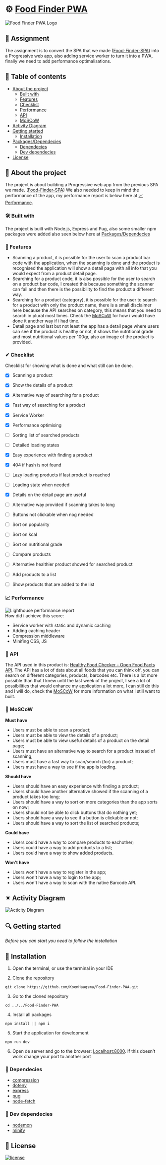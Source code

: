 
# ⚙ [Food Finder PWA](https://healthyfoodfinderpwa.herokuapp.com/)
![Food Finder PWA Logo](./readme-images/Logo.png)

## 📂 Assignment
The assignment is to convert the SPA that we made ([Food-Finder-SPA](https://github.com/KoenHaagsma/Food-Finder-SPA)) into a Progressive web app, also adding service worker to turn it into a PWA, finally we need to add performance optimalisations.

## 🧾 Table of contents
-   [About the project](##About-the-project)
      * [Built with](###Built-with)
      * [Features](###Features)
      * [Checklist](###Checklist)
      * [Performance](###Performance)
      * [API](###API)
      * [MoSCoW](###MoSCoW)
-   [Activity Diagram](##Activity-Diagram)
-   [Getting started](##Getting-started)
      * [Installation](##Installation)
-   [Packages/Dependecies](##Packages/dependecies)
      * [Dependecies](##Dependecies)
      * [Dev dependecies](##Dev-dependecies)
-   [License](##License)

## 📖 About the project
The project is about building a Progressive web app from the previous SPA we made. ([Food-Finder-SPA](https://github.com/KoenHaagsma/Food-Finder-SPA)) We also needed to keep in mind the performance of the app, my performance report is below here at [📈 Performance](###Performance).

### 🛠 Built with
The project is built with Node.js, Express and Pug, also some smaller npm packages were added also seen below here at [Packages/Dependecies](##Packages/dependecies)

### 🌟 Features
- Scanning a product, it is possible for the user to scan a product bar code with the application, when the scanning is done and the product is recognised the application will show a detail paga with all info that you would expect from a product detail page.
- Searching for a product code, it is also possible for the user to search on a product bar code, I created this because something the scanner can fail and then there is the possibility to find the product a different way.
- Searching for a product (category), it is possible for the user to search for a product with only the product name, there is a small disclaimer here because the API searches on category, this means that you need to search in plural most times. Check the [MoSCoW](###MoSCoW) for how i would have done it another way if i had time.
- Detail page and last but not least the app has a detail page where users can see if the product is healthy or not, it shows the nutritional grade and most nutritional values per 100gr, also an image of the product is provided.

### ✔ Checklist
Checklist for showing what is done and what still can be done.<br>
- [x] Scanning a product
- [x] Show the details of a product
- [x] Alternative way of searching for a product
- [x] Fast way of searching for a product
- [x] Service Worker
- [x] Performance optimising
- [ ] Sorting list of searched products
- [ ] Detailed loading states
- [x] Easy experience with finding a product
- [x] 404 if hash is not found
- [ ] Lazy loading products if last product is reached
- [ ] Loading state when needed
- [x] Details on the detail page are useful
- [ ] Alternative way provided if scanning takes to long
- [ ] Buttons not clickable when nog needed
- [ ] Sort on popularity
- [ ] Sort on kcal
- [ ] Sort on nutritional grade
- [ ] Compare products
- [ ] Alternative healthier product showed for searched product
- [ ] Add products to a list
- [ ] Show products that are added to the list


### 📈 Performance
![Lighthouse performance report](./readme-images/lighthouse_performance.PNG)<br>
How did i achieve this score:
- Service worker with static and dynamic caching
- Adding caching header
- Compression middleware
- Minifing CSS, JS

### 🔁 API
The API used in this product is: [Healthy Food Checker - Open Food Facts API](https://world.openfoodfacts.org/files/api-documentation.html). The API has a lot of data about all foods that you can think off, you can search on different categories, products, barcodes etc.
There is a lot more possible than that I knew until the last week of the project, I see a lot of possibilities that would enhance my application a lot more, I can still do this and I will do, check the [MoSCoW](###MoSCoW) for more information on what I still want to built.


### 🙌 MoSCoW
**Must have**
- Users must be able to scan a product;
- Users must be able to view the details of a product;
- Users must be able to view useful details of a product on the detail page;
- Users must have an alternative way to search for a product instead of scanning;
- Users must have a fast way to scan/search (for) a product;
- Users must have a way to see if the app is loading.

**Should have**
- Users should have an easy experience with finding a product;
- Users should have another alternative showed if the scanning of a product takes too long;
- Users should have a way to sort on more categories than the app sorts on now;
- Users should not be able to click buttons that do nothing yet;
- Users should have a way to see if a button is clickable or not;
- Users should have a way to sort the list of searched products;

**Could have**
- Users could have a way to compare products to eachother;
- Users could have a way to add products to a list;
- Users could have a way to show added products.

**Won't have**
- Users won't have a way to register in the app;
- Users won't have a way to login to the app;
- Users won't have a way to scan with the native Barcode API.

## ✴ Activity Diagram
![Acticity Diagram](./readme-images/activity_diagram.png)

## 🔍 Getting started
*Before you can start you need to follow the installation*

## 🔨 Installation
1. Open the terminal, or use the terminal in your IDE

2. Clone the repository
```
git clone https://github.com/KoenHaagsma/Food-Finder-PWA.git
```
3. Go to the cloned repository
```
cd ../../Food-Finder-PWA
```
4. Install all packages
```
npm install || npm i
```
5. Start the application for development
```
npm run dev
```
6. Open de server and go to the browser: [Localhost:8000](http://localhost:8000/). If this doesn't work change your port to another port

### 🧱 Dependecies
- [compression](https://www.npmjs.com/package/compression)
- [dotenv](https://www.npmjs.com/package/dotenv)
- [express](https://www.npmjs.com/package/express)
- [pug](https://www.npmjs.com/package/pug)
- [node-fetch](https://www.npmjs.com/package/node-fetch)

### 🧱 Dev dependecies
- [nodemon](https://www.npmjs.com/package/nodemon)
- [minify](https://www.npmjs.com/package/minify)

## 🔖 License
[![license](https://img.shields.io/github/license/DAVFoundation/captain-n3m0.svg?style=flat-square)]()
